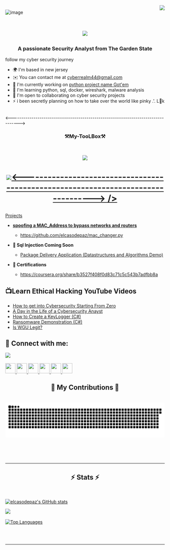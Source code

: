    <img align="right" src="https://visitor-badge.laobi.icu/badge?page_id=elcasodepaz.Elcasodepaz" />

![image](https://github.com/elcasodepaz/Elcasodepaz/assets/88005094/91396d0b-e5c7-47a8-82a5-178e34824b13)

<h1 align="center">
    <img src="https://readme-typing-svg.herokuapp.com/?font=Righteous&size=35&center=true&vCenter=true&width=500&height=70&duration=4000&lines=Hi+There!+👋;+I'm,cybeREYez;" />
 <h3 align="center">A passionate Security Analyst from The Garden State</h3>  

follow my cyber security journey 
* 🌍  I'm based in new jersey
* ✉️  You can contact me at [cyberrealm44@gmail.com](mailto:cyberrealm44@gmail.com)
* 🚀  I'm currently working on [python project name Got'em](http://https://github.com/elcasodepaz/Got-em)
* 🧠  I'm learning python, sql, docker, wireshark, malware analysis
* 🤝  I'm open to collaborating on cyber security projects
* ⚡  i been secretly planning on how to take over the world like pinky .'. L👀k 
 <h2></h2>
<---------------------------------------------------------------------------------->
<h3 align="center">⚒️My-TooLBox⚒️ 
<h1 align="center">
  <a href="https://git.io/typing-svg">
    <img src="https://readme-typing-svg.herokuapp.com/?
<div align="center">
<p align="center">
  <a href="https://skillicons.dev">
    <img src="https://skillicons.dev/icons?i=linux,py,mysql,git,docker,vim,raspberrypi "
       
   <---------------------------------------------------------------------------------->
       /> <h2 > </h2> Projects </h2>

- <b> spoofing a MAC_Address to bypass networks and routers </b>
  -  </b> https://github.com/elcasodepaz/mac_changer.py
- <b>💉 Sql Injection Coming Soon </b>

  - [Package Delivery Application (Datastructures and Algorithms Demo)](https://github.com/elcasodepaz/mac_changer.py)
- <b> 📃 Certifications </b>
   - https://coursera.org/share/b3527f408f0d83c71c5c543b7adfbb8a


 <h2>📺Learn Ethical Hacking YouTube Videos</h2>

- [How to get into Cybersecurity Starting From Zero](https://www.youtube.com/watch?v=a83ASGn_V_s)
- [A Day in the Life of a Cybersecurity Anayst](https://www.youtube.com/watch?v=uHy3oM7NnoU)
- [How to Create a KeyLogger (C#)](https://www.youtube.com/watch?v=N-L9hklSlNk)
- [Ransomware Demonstration (C#)](https://www.youtube.com/watch?v=OfvdQeh79s0)
- [Is WGU Legit?](https://www.youtube.com/watch?v=E2MwRWxDBkA)

 <h2> 🤳 Connect with me:</h2> <a href="https://www.x.com/CyberEy3z" target="_blank" rel="noreferrer"><img
                  src="https://img.shields.io/twitter/follow/CyberEy3z?logo=twitter&style=for-the-badge&color=a855f7&labelColor=000000"
                /></a>
<p align="left"> <a href="https://www.github.com/elcasodepaz" target="_blank" rel="noreferrer"> <picture> <source media="(prefers-color-scheme: dark)" srcset="https://raw.githubusercontent.com/danielcranney/readme-generator/main/public/icons/socials/github-dark.svg" /> <source media="(prefers-color-scheme: light)" srcset="https://raw.githubusercontent.com/danielcranney/readme-generator/main/public/icons/socials/github.svg" /> <img src="https://raw.githubusercontent.com/danielcranney/readme-generator/main/public/icons/socials/github.svg" width="32" height="32" /> </picture> </a> <a href="http://www.instagram.com/cybery3z" target="_blank" rel="noreferrer"> <picture> <source media="(prefers-color-scheme: dark)" srcset="https://raw.githubusercontent.com/danielcranney/readme-generator/main/public/icons/socials/instagram-dark.svg" /> <source media="(prefers-color-scheme: light)" srcset="https://raw.githubusercontent.com/danielcranney/readme-generator/main/public/icons/socials/instagram.svg" /> <img src="https://raw.githubusercontent.com/danielcranney/readme-generator/main/public/icons/socials/instagram.svg" width="32" height="32" /> </picture> </a> <a href="https://www.linkedin.com/in/CybeREyez" target="_blank" rel="noreferrer"> <picture> <source media="(prefers-color-scheme: dark)" srcset="https://raw.githubusercontent.com/danielcranney/readme-generator/main/public/icons/socials/linkedin-dark.svg" /> <source media="(prefers-color-scheme: light)" srcset="https://raw.githubusercontent.com/danielcranney/readme-generator/main/public/icons/socials/linkedin.svg" /> <img src="https://raw.githubusercontent.com/danielcranney/readme-generator/main/public/icons/socials/linkedin.svg" width="32" height="32" /> </picture> </a> <a href="http://www.medium.com/Wizard" target="_blank" rel="noreferrer"> <picture> <source media="(prefers-color-scheme: dark)" srcset="https://raw.githubusercontent.com/danielcranney/readme-generator/main/public/icons/socials/medium-dark.svg" /> <source media="(prefers-color-scheme: light)" srcset="https://raw.githubusercontent.com/danielcranney/readme-generator/main/public/icons/socials/medium.svg" /> <img src="https://raw.githubusercontent.com/danielcranney/readme-generator/main/public/icons/socials/medium.svg" width="32" height="32" /> </picture> </a> <a href="https://www.x.com/CyberEy3z" target="_blank" rel="noreferrer"> <picture> <source media="(prefers-color-scheme: dark)" srcset="https://raw.githubusercontent.com/danielcranney/readme-generator/main/public/icons/socials/twitter-dark.svg" /> <source media="(prefers-color-scheme: light)" srcset="https://raw.githubusercontent.com/danielcranney/readme-generator/main/public/icons/socials/twitter.svg" /> <img src="https://raw.githubusercontent.com/danielcranney/readme-generator/main/public/icons/socials/twitter.svg" width="32" height="32" /> </picture> </a> <a href="https://www.threads.net/@cyberey3z" target="_blank" rel="noreferrer"> <picture> <source media="(prefers-color-scheme: dark)" srcset="https://raw.githubusercontent.com/danielcranney/readme-generator/main/public/icons/socials/threads-dark.svg" /> <source media="(prefers-color-scheme: light)" srcset="https://raw.githubusercontent.com/danielcranney/readme-generator/main/public/icons/socials/threads.svg" /> <img src="https://raw.githubusercontent.com/danielcranney/readme-generator/main/public/icons/socials/threads.svg" width="32" height="32" /> </picture> </a></p>

 <div align="center"> <h2>🐍 My Contributions 🐍 </h2>
  <br>
  <img alt="snake eating my contributions" src="https://raw.githubusercontent.com/elcasodepaz/Elcasodepaz/output/github-contribution-grid-snake.svg" />
  
  <br/><br/><br/>
</div>

<hr/>

<h2 align="center">⚡ Stats ⚡</h2>
<br>

<a href="http://www.github.com/elcasodepaz"><img src="https://github-readme-stats.vercel.app/api?username=elcasodepaz&show_icons=true&hide=&count_private=true&title_color=a855f7&text_color=22c55e&icon_color=a855f7&bg_color=000000&hide_border=true&show_icons=true" alt="elcasodepaz's GitHub stats" /></a>

<a href="http://www.github.com/elcasodepaz"><img src="https://github-readme-streak-stats.herokuapp.com/?user=elcasodepaz&stroke=22c55e&background=000000&ring=a855f7&fire=a855f7&currStreakNum=22c55e&currStreakLabel=a855f7&sideNums=22c55e&sideLabels=22c55e&dates=22c55e&hide_border=true" /></a>

<a href="https://github.com/elcasodepaz" align="left"><img src="https://github-readme-stats.vercel.app/api/top-langs/?username=elcasodepaz&langs_count=10&title_color=a855f7&text_color=22c55e&icon_color=a855f7&bg_color=000000&hide_border=true&locale=en&custom_title=Top%20%Languages" alt="Top Languages" /></a>



<br/><br/>

<hr/>

<br/>



<br/>





